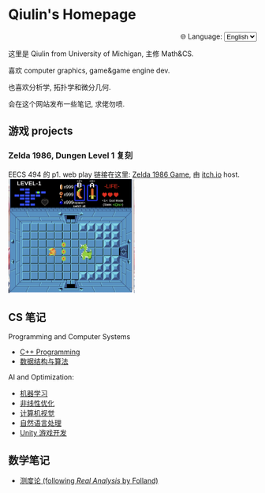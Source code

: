 # Qiulin's Homepage

<div style="text-align: right; margin-top: 10px;">
  <label for="lang">🌐 Language:</label>
  <select id="lang" onchange="location = this.value;">
    <option value="https://qiulinfan.github.io/">English</option>
    <option value="https://qiulinfan.github.io/zh/">中文</option>
  </select>
</div>


<script>
  const langSelect = document.getElementById("lang");
  // 根据 URL 来决定默认选中
  if (window.location.pathname.startsWith("/zh")) {
    langSelect.value = "https://qiulinfan.github.io/zh/";
  } else {
    langSelect.value = "https://qiulinfan.github.io/";
  }
  // 切换时跳转
  langSelect.addEventListener("change", function() {
    window.location.href = this.value;
  });
</script>

这里是 Qiulin from University of Michigan, 主修 Math&CS.

喜欢 computer graphics, game&game engine dev.

也喜欢分析学, 拓扑学和微分几何.

会在这个网站发布一些笔记, 求佬勿喷.

## 游戏 projects

### Zelda 1986, Dungen Level 1 复刻
EECS 494 的 p1. web play 链接在这里: [Zelda 1986 Game](https://saddysamoyed.itch.io/zelda1986-level1), 由 [itch.io](https://itch.io/) host.
<img src="assets/Screenshot 2025-09-24 at 09.12.18.png" alt="Screenshot 2025-09-24 at 09.12.18" style="zoom:25%;" />



## CS 笔记

Programming and Computer Systems

- [C++ Programming](https://qiulinfan.github.io/cpp/index.html)
- [数据结构与算法](https://qiulinfan.github.io/dsa/index.html)

AI and Optimization: 

- [机器学习](https://qiulinfan.github.io/ml/index.html)
- [非线性优化](https://qiulinfan.github.io/opt/index.html)
- [计算机视觉](https://qiulinfan.github.io/cv/index.html)
- [自然语言处理](https://qiulinfan.github.io/nlp/index.html)
- [Unity 游戏开发](https://qiulinfan.github.io/gamedev/index.html)


## 数学笔记
- [测度论 (following *Real Analysis* by Folland)](https://qiulinfan.github.io/math-597-measure_theory-notes/index.html)


